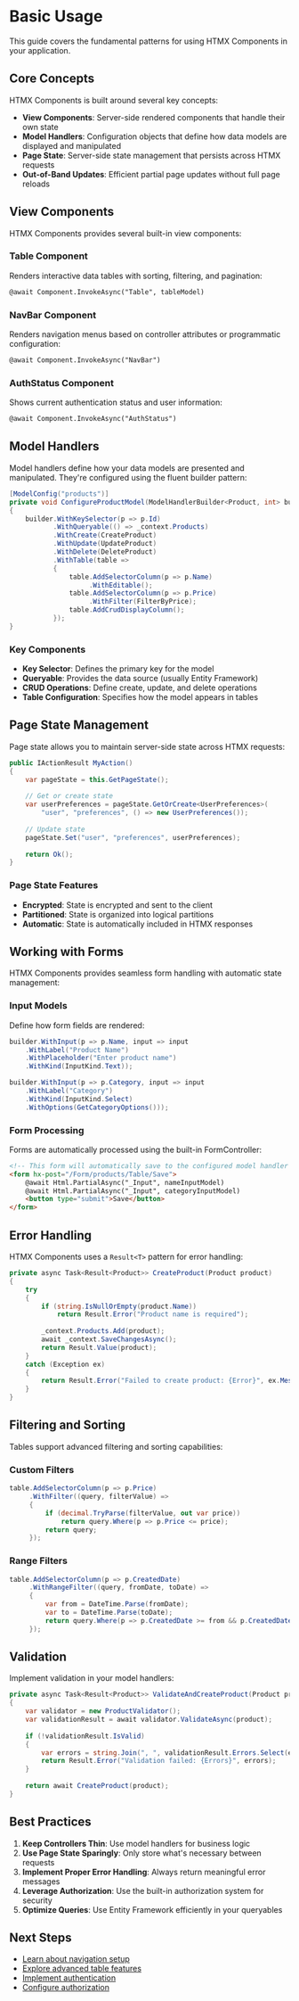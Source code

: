 # Basic Usage

This guide covers the fundamental patterns for using HTMX Components in your application.

## Core Concepts

HTMX Components is built around several key concepts:

- **View Components**: Server-side rendered components that handle their own state
- **Model Handlers**: Configuration objects that define how data models are displayed and manipulated
- **Page State**: Server-side state management that persists across HTMX requests
- **Out-of-Band Updates**: Efficient partial page updates without full page reloads

## View Components

HTMX Components provides several built-in view components:

### Table Component

Renders interactive data tables with sorting, filtering, and pagination:

```html
@await Component.InvokeAsync("Table", tableModel)
```

### NavBar Component

Renders navigation menus based on controller attributes or programmatic configuration:

```html
@await Component.InvokeAsync("NavBar")
```

### AuthStatus Component

Shows current authentication status and user information:

```html
@await Component.InvokeAsync("AuthStatus")
```

## Model Handlers

Model handlers define how your data models are presented and manipulated. They're configured using the fluent builder pattern:

```csharp
[ModelConfig("products")]
private void ConfigureProductModel(ModelHandlerBuilder<Product, int> builder)
{
    builder.WithKeySelector(p => p.Id)
           .WithQueryable(() => _context.Products)
           .WithCreate(CreateProduct)
           .WithUpdate(UpdateProduct)
           .WithDelete(DeleteProduct)
           .WithTable(table =>
           {
               table.AddSelectorColumn(p => p.Name)
                    .WithEditable();
               table.AddSelectorColumn(p => p.Price)
                    .WithFilter(FilterByPrice);
               table.AddCrudDisplayColumn();
           });
}
```

### Key Components

- **Key Selector**: Defines the primary key for the model
- **Queryable**: Provides the data source (usually Entity Framework)
- **CRUD Operations**: Define create, update, and delete operations
- **Table Configuration**: Specifies how the model appears in tables

## Page State Management

Page state allows you to maintain server-side state across HTMX requests:

```csharp
public IActionResult MyAction()
{
    var pageState = this.GetPageState();
    
    // Get or create state
    var userPreferences = pageState.GetOrCreate<UserPreferences>(
        "user", "preferences", () => new UserPreferences());
    
    // Update state
    pageState.Set("user", "preferences", userPreferences);
    
    return Ok();
}
```

### Page State Features

- **Encrypted**: State is encrypted and sent to the client
- **Partitioned**: State is organized into logical partitions
- **Automatic**: State is automatically included in HTMX responses

## Working with Forms

HTMX Components provides seamless form handling with automatic state management:

### Input Models

Define how form fields are rendered:

```csharp
builder.WithInput(p => p.Name, input => input
    .WithLabel("Product Name")
    .WithPlaceholder("Enter product name")
    .WithKind(InputKind.Text));

builder.WithInput(p => p.Category, input => input
    .WithLabel("Category")
    .WithKind(InputKind.Select)
    .WithOptions(GetCategoryOptions()));
```

### Form Processing

Forms are automatically processed using the built-in FormController:

```html
<!-- This form will automatically save to the configured model handler -->
<form hx-post="/Form/products/Table/Save">
    @await Html.PartialAsync("_Input", nameInputModel)
    @await Html.PartialAsync("_Input", categoryInputModel)
    <button type="submit">Save</button>
</form>
```

## Error Handling

HTMX Components uses a `Result<T>` pattern for error handling:

```csharp
private async Task<Result<Product>> CreateProduct(Product product)
{
    try
    {
        if (string.IsNullOrEmpty(product.Name))
            return Result.Error("Product name is required");
        
        _context.Products.Add(product);
        await _context.SaveChangesAsync();
        return Result.Value(product);
    }
    catch (Exception ex)
    {
        return Result.Error("Failed to create product: {Error}", ex.Message);
    }
}
```

## Filtering and Sorting

Tables support advanced filtering and sorting capabilities:

### Custom Filters

```csharp
table.AddSelectorColumn(p => p.Price)
     .WithFilter((query, filterValue) =>
     {
         if (decimal.TryParse(filterValue, out var price))
             return query.Where(p => p.Price <= price);
         return query;
     });
```

### Range Filters

```csharp
table.AddSelectorColumn(p => p.CreatedDate)
     .WithRangeFilter((query, fromDate, toDate) =>
     {
         var from = DateTime.Parse(fromDate);
         var to = DateTime.Parse(toDate);
         return query.Where(p => p.CreatedDate >= from && p.CreatedDate <= to);
     });
```

## Validation

Implement validation in your model handlers:

```csharp
private async Task<Result<Product>> ValidateAndCreateProduct(Product product)
{
    var validator = new ProductValidator();
    var validationResult = await validator.ValidateAsync(product);
    
    if (!validationResult.IsValid)
    {
        var errors = string.Join(", ", validationResult.Errors.Select(e => e.ErrorMessage));
        return Result.Error("Validation failed: {Errors}", errors);
    }
    
    return await CreateProduct(product);
}
```

## Best Practices

1. **Keep Controllers Thin**: Use model handlers for business logic
2. **Use Page State Sparingly**: Only store what's necessary between requests
3. **Implement Proper Error Handling**: Always return meaningful error messages
4. **Leverage Authorization**: Use the built-in authorization system for security
5. **Optimize Queries**: Use Entity Framework efficiently in your queryables

## Next Steps

- [Learn about navigation setup](navigation.md)
- [Explore advanced table features](tables.md)
- [Implement authentication](authentication.md)
- [Configure authorization](authorization.md)